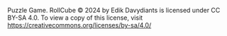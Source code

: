 Puzzle Game.
RollCube © 2024 by Edik Davydiants is licensed under CC BY-SA 4.0. 
To view a copy of this license, visit https://creativecommons.org/licenses/by-sa/4.0/
